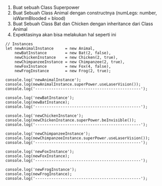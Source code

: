 1. Buat sebuah Class Superpower
2. Buat Sebuah Class Animal dengan constructnya (numLegs: number, isWarmBlooded = blood)
3. Buat Sebuah Class Bat dan Chicken dengan inheritance dari Class Animal
4. Expektasinya akan bisa melakukan hal seperti ini

```
// Instances
let newAnimalInstance     = new Animal,
    newBatInstance        = new Bat(2, false),
    newChickenInstance    = new Chicken(2, true),
    newChimpanzeeInstance = new Chimpanzee(2, true),
    newFoxInstance        = new Fox(4, false),
    newFrogInstance       = new Frog(2, true);

console.log('newAnimalInstance');
console.log(newAnimalInstance.superPower.useLaserVision());
console.log('----------------------------------------------');

console.log('newBatInstance');
console.log(newBatInstance);
console.log('----------------------------------------------');

console.log('newChickenInstance');
console.log(newChickenInstance.superPower.beInvisible());
console.log('----------------------------------------------');

console.log('newChimpanzeeInstance');
console.log(newChimpanzeeInstance.superPower.useLaserVision());
console.log('----------------------------------------------');

console.log('newFoxInstance');
console.log(newFoxInstance);
console.log('----------------------------------------------');

console.log('newFrogInstance');
console.log(newFrogInstance);
console.log('----------------------------------------------');
```